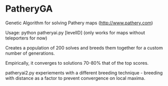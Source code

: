 # PatheryGA
Genetic Algorithm for solving Pathery maps (http://www.pathery.com)

Usage:
python patheryai.py [levelID] (only works for maps without teleporters for now)

Creates a population of 200 solves and breeds them together for a custom
number of generations.

Empirically, it converges to solutions 70-80% that of the top scores.

patheryai2.py experiements with a different breeding technique - breeding
with distance as a factor to prevent convergence on local maxima.

